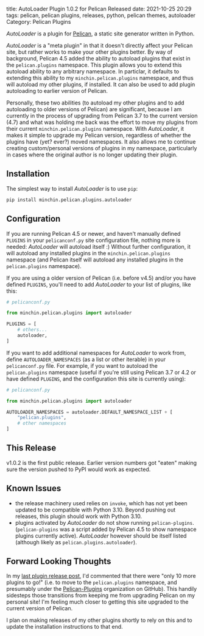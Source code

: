 title: AutoLoader Plugin 1.0.2 for Pelican Released
date: 2021-10-25 20:29
tags: pelican, pelican plugins, releases, python, pelican themes, autoloader
Category: Pelican Plugins

*AutoLoader* is a plugin for [Pelican](http://docs.getpelican.com/),
a static site generator written in Python.

*AutoLoader* is a "meta plugin" in that it doesn't directly affect your Pelican
site, but rather works to make your other plugins better. By way of background,
Pelican 4.5 added the ability to autoload plugins that exist in the
`pelican.plugins` namespace. This plugin allows you to extend this autoload
ability to any arbitrary namespace. In particlar, it defaults to extending this
ability to my `minchin.pelican.plugins` namespace, and thus will autoload my
other plugins, if installed. It can also be used to add plugin autoloading to
earlier version of Pelican.
<!-- read more -->

Personally, these two abilities (to autoload my other plugins and to add
autoloading to older versions of Pelican) are significant, because I am
currently in the process of upgrading from Pelican 3.7 to the current version
(4.7) and what was holding me back was the effort to move my plugins from their
current `minchin.pelican.plugins` namespace. With *AutoLoader*, it makes it
simple to upgrade my Pelican version, regardless of whether the plugins have
(yet? ever?) moved namespaces. It also allows me to continue creating
custom/personal versions of plugins in my namespace, particularly in cases
where the original author is no longer updating their plugin.

## Installation

The simplest way to install *AutoLoader* is to use `pip`:

~~~sh
pip install minchin.pelican.plugins.autoloader
~~~

## Configuration

If you are running Pelican 4.5 or newer, and haven't manually defined `PLUGINS`
in your `pelicanconf.py` site configuration file, nothing more is needed:
*AutoLoader* will autoload itself :) Without further configuration, it will
autoload any installed plugins in the `minchin.pelican.plugins` namespace (and
Pelican itself will autoload any installed plugins in the `pelican.plugins`
namespace).

If you are using a older version of Pelican (i.e. before v4.5) and/or you have
defined `PLUGINS`, you'll need to add *AutoLoader* to your list of plugins,
like this:

~~~py
# pelicanconf.py

from minchin.pelican.plugins import autoloader

PLUGINS = [
    # others...
    autoloader,
]
~~~

If you want to add additional namespaces for *AutoLoader* to work from, define
`AUTOLOADER_NAMESPACES` (as a list or other iterable) in your `pelicanconf.py`
file. For example, if you want to autoload the `pelican.plugins` namespace
(useful if you're still using Pelican 3.7 or 4.2 or have defined `PLUGINS`, and
the configuration this site is currently using):

~~~py
# pelicanconf.py

from minchin.pelican.plugins import autoloader

AUTOLOADER_NAMESPACES = autoloader.DEFAULT_NAMESPACE_LIST + [
    "pelican.plugins",
    # other namespaces
]
~~~

## This Release

v1.0.2 is the first public release. Earlier version numbers got "eaten"
making sure the version pushed to PyPI would work as expected.

## Known Issues

- the release machinery used relies on `invoke`, which has not yet been updated
  to be compatible with Python 3.10. Beyond pushing out releases, this plugin
  should work with Python 3.10.
- plugins activated by *AutoLoader* do not show running `pelican-plugins`.
  (`pelican-plugins` was a script added by Pelican 4.5 to show namespace
  plugins currently active). *AutoLoader* however should be itself listed
  (although likely as `pelican.plugins.autoloader`).

## Forward Looking Thoughts

In my [last plugin release post]({filename}20210515-image-process-211.md), I'd
commented that there were "only 10 more plugins to go!" (i.e. to move to the
`pelican.plugins` namespace, and presumably under the
[Pelican-Plugins](https://github.com/pelican-plugins/) organization on GitHub).
This handily sidesteps those transitions from keeping me from upgrading Pelican
on my personal site! I'm feeling much closer to getting this site upgraded to
the current version of Pelican.

I plan on making releases of my other plugins shortly to rely on this and to
update the installation instructions to that end.
